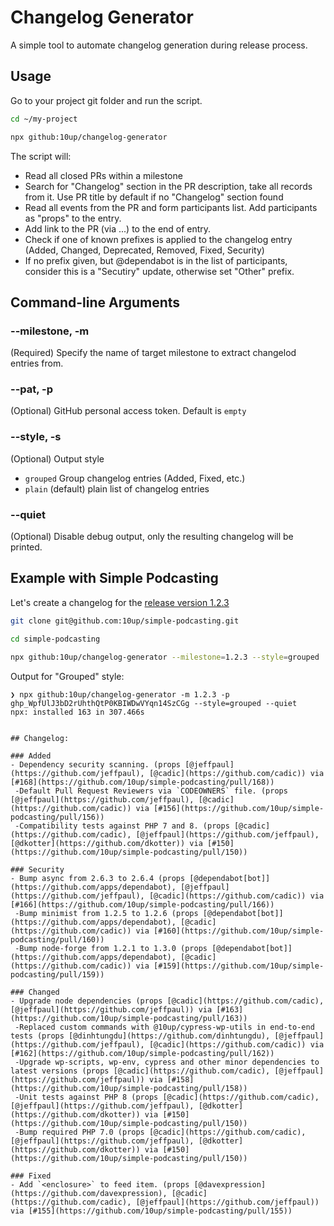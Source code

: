 # Changelog Generator

A simple tool to automate changelog generation during release process.

## Usage

Go to your project git folder and run the script.

```bash
cd ~/my-project

npx github:10up/changelog-generator 
```

The script will:
- Read all closed PRs within a milestone
- Search for "Changelog" section in the PR description, take all records from it. Use PR title by default if no "Changelog" section found
- Read all events from the PR and form participants list. Add participants as "props" to the entry.
- Add link to the PR (via ...) to the end of entry.
- Check if one of known prefixes is applied to the changelog entry (Added, Changed, Deprecated, Removed, Fixed, Security)
- If no prefix given, but @dependabot is in the list of participants, consider this is a "Secutiry" update, otherwise set "Other" prefix.

## Command-line Arguments

### --milestone, -m
(Required) Specify the name of target milestone to extract changelod entries from.

### --pat, -p
(Optional) GitHub personal access token. Default is `empty`

### --style, -s
(Optional) Output style
- `grouped` Group changelog entries (Added, Fixed, etc.)
- `plain` (default) plain list of changelog entries

### --quiet
(Optional) Disable debug output, only the resulting changelog will be printed.

## Example with Simple Podcasting

Let's create a changelog for the [release version 1.2.3](https://github.com/10up/simple-podcasting/milestone/11?closed=1)

```bash
git clone git@github.com:10up/simple-podcasting.git

cd simple-podcasting

npx github:10up/changelog-generator --milestone=1.2.3 --style=grouped
```

Output for "Grouped" style:

```
❯ npx github:10up/changelog-generator -m 1.2.3 -p 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 --style=grouped --quiet
npx: installed 163 in 307.466s


## Changelog:

### Added
- Dependency security scanning. (props [@jeffpaul](https://github.com/jeffpaul), [@cadic](https://github.com/cadic)) via [#168](https://github.com/10up/simple-podcasting/pull/168))
 -Default Pull Request Reviewers via `CODEOWNERS` file. (props [@jeffpaul](https://github.com/jeffpaul), [@cadic](https://github.com/cadic)) via [#156](https://github.com/10up/simple-podcasting/pull/156))
 -Compatibility tests against PHP 7 and 8. (props [@cadic](https://github.com/cadic), [@jeffpaul](https://github.com/jeffpaul), [@dkotter](https://github.com/dkotter)) via [#150](https://github.com/10up/simple-podcasting/pull/150))

### Security
- Bump async from 2.6.3 to 2.6.4 (props [@dependabot[bot]](https://github.com/apps/dependabot), [@jeffpaul](https://github.com/jeffpaul), [@cadic](https://github.com/cadic)) via [#166](https://github.com/10up/simple-podcasting/pull/166))
 -Bump minimist from 1.2.5 to 1.2.6 (props [@dependabot[bot]](https://github.com/apps/dependabot), [@cadic](https://github.com/cadic)) via [#160](https://github.com/10up/simple-podcasting/pull/160))
 -Bump node-forge from 1.2.1 to 1.3.0 (props [@dependabot[bot]](https://github.com/apps/dependabot), [@cadic](https://github.com/cadic)) via [#159](https://github.com/10up/simple-podcasting/pull/159))

### Changed
- Upgrade node dependencies (props [@cadic](https://github.com/cadic), [@jeffpaul](https://github.com/jeffpaul)) via [#163](https://github.com/10up/simple-podcasting/pull/163))
 -Replaced custom commands with @10up/cypress-wp-utils in end-to-end tests (props [@dinhtungdu](https://github.com/dinhtungdu), [@jeffpaul](https://github.com/jeffpaul), [@cadic](https://github.com/cadic)) via [#162](https://github.com/10up/simple-podcasting/pull/162))
 -Upgrade wp-scripts, wp-env, cypress and other minor dependencies to latest versions (props [@cadic](https://github.com/cadic), [@jeffpaul](https://github.com/jeffpaul)) via [#158](https://github.com/10up/simple-podcasting/pull/158))
 -Unit tests against PHP 8 (props [@cadic](https://github.com/cadic), [@jeffpaul](https://github.com/jeffpaul), [@dkotter](https://github.com/dkotter)) via [#150](https://github.com/10up/simple-podcasting/pull/150))
 -Bump required PHP 7.0 (props [@cadic](https://github.com/cadic), [@jeffpaul](https://github.com/jeffpaul), [@dkotter](https://github.com/dkotter)) via [#150](https://github.com/10up/simple-podcasting/pull/150))

### Fixed
- Add `<enclosure>` to feed item. (props [@davexpression](https://github.com/davexpression), [@cadic](https://github.com/cadic), [@jeffpaul](https://github.com/jeffpaul)) via [#155](https://github.com/10up/simple-podcasting/pull/155))
```